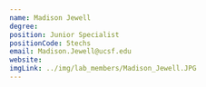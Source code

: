 ```yaml
---
name: Madison Jewell
degree:
position: Junior Specialist
positionCode: 5techs
email: Madison.Jewell@ucsf.edu
website:
imgLink: ../img/lab_members/Madison_Jewell.JPG
---
```

